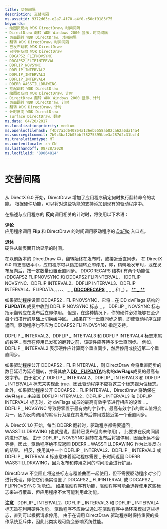 ```yaml
---
title: 交替间隔
description: 交替间隔
ms.assetid: 9372d63c-e2a7-4f70-a4f0-c50df9183f75
keywords:
- 绘图页反向 WDK DirectDraw，时间间隔
- DirectDraw 翻转 WDK Windows 2000 显示，时间间隔
- 页面翻转 WDK DirectDraw，时间间隔
- 翻转 WDK DirectDraw，时间间隔
- 已发布翻转 WDK DirectDraw
- 已停用反向 WDK DirectDraw
- DDCAPS2_FLIPNOVSYNC
- DDCAPS2_FLIPINTERVAL
- DDFLIP_NOVSYNC
- DDFLIP_INTERVAL2
- DDFLIP_INTERVAL3
- DDFLIP_INTERVAL4
- DDERR_WASSTILLDRAWING
- 挂起翻转 WDK DirectDraw
- 绘图页反向 WDK DirectDraw，计时
- DirectDraw 翻转 WDK Windows 2000 显示、计时
- 页面翻转 WDK DirectDraw，计时
- 翻转 WDK DirectDraw，计时
- 计时反向 WDK DirectDraw
- surface DirectDraw，翻转
ms.date: 04/20/2017
ms.localizationpriority: medium
ms.openlocfilehash: f4b77a3d640864a136eb5558ab82ca62a6da14a4
ms.sourcegitcommit: 7b9c3ba12b05bbf78275395bbe3a287d2c31bcf4
ms.translationtype: MT
ms.contentlocale: zh-CN
ms.lasthandoff: 08/28/2020
ms.locfileid: "89064814"
---
```

# <a name="flip-intervals"></a>交替间隔


## <span id="ddk_flip_intervals_gg"></span><span id="DDK_FLIP_INTERVALS_GG"></span>


从 DirectX 6.0 开始，DirectDraw 增加了应用程序确定何时执行翻转命令的功能。 根据硬件功能，可以将对这些功能的支持添加到现有的驱动程序中。

在描述与应用程序的 **反向**调用相关的计时时，将使用以下术语：

<span id="Posted"></span><span id="posted"></span><span id="POSTED"></span>**评论**  
应用程序调用 **Flip** 和 DirectDraw 的时间调用驱动程序的 [*DdFlip*](/windows/desktop/api/ddrawint/nc-ddrawint-pdd_surfcb_flip) 入口点。

<span id="Retired"></span><span id="retired"></span><span id="RETIRED"></span>**退休**  
硬件从新表面开始显示的时间。

在以前版本的 DirectDraw 中，翻转始终在发布时，或接近垂直同步。 在 DirectX 6.0 和更高版本中，应用程序可以指定翻转立即停用，即，精确地发布时，或在发布反向后，按一定数量设置垂直同步。 DDCORECAPS 结构) 有两个功能位 (DDCAPS2 FLIPNOVSYNC 和 DDCAPS2 FLIPINTERVAL， (DDFLIP NOVSYNC、DDFLIP INTERVAL2、DDFLIP INTERVAL3、DDFLIP INTERVAL4、FLIPDATA、、、、、 \_ \_ [**DDCORECAPS**](/windows/desktop/api/ddrawi/ns-ddrawi-_ddcorecaps) \_ \_ \_ 和 \_) 。 [** \_ **](/windows/desktop/api/ddrawint/ns-ddrawint-_dd_flipdata)

如果驱动程序设置 DDCAPS2 \_ FLIPNOVSYNC，它将 \_ 在 DD dwFlags 结构的 **FLIPDATA** 成员中收到 DDFLIP NOVSYNC 标志 \_ 。 DDFLIP \_ NOVSYNC 标志指示翻转应在发布后立即停用。 但是，在这种情况下，你的硬件必须能够在至少每个扫描行的基础上切换缓冲区。 \_如果在下一垂直同步之前，即使驱动程序立即返回，驱动程序也不应为 DDCAPS2 FLIPNOVSYNC 指定支持。

DDFLIP \_ INTERVAL2、DDFLIP \_ INTERVAL3 和 DDFLIP INTERVAL4 标志末尾的数字 \_ 表示在停用已发布的翻转之前，该硬件应等待多少垂直同步。 例如，DDFLIP \_ INTERVAL2 表示硬件应计算两个垂直同步，然后停用或接近第二个垂直同步。

如果驱动程序公开 DDCAPS2 \_ FLIPINTERVAL，则 DirectDraw 会将垂直同步的数目延迟为延迟翻转，并将其放入[**DD \_ FLIPDATA**](/windows/desktop/api/ddrawint/ns-ddrawint-_dd_flipdata)结构的**dwFlags**成员的最高有效字节。 由于定义了 DDFLIP \_ INTERVAL2、DDFLIP \_ INTERVAL3 和 DDFLIP \_ INTERVAL4 标志来实现此 true，因此驱动程序不应将这三个标志视为位标志。 此外，如果驱动程序公开 DDCAPS2 \_ FLIPINTERVAL，DirectDraw 将确保在**dwFlags** \_ 未设置 DDFLIP INTERVAL2、DDFLIP \_ INTERVAL3 和 DDFLIP INTERVAL4 标志时，对 dwFlags 成员的最高有效字节进行相应的设置 \_ 。 DDFLIP \_ NOVSYNC 导致将零置于最有效的字节中，最高有效字节的默认值将变为一，因为反向调用的默认行为是在其发布后停用或接近第一个垂直同步。

从 DirectX 1.0 开始，每当 DDERR 翻转时，驱动程序都需要返回 \_ WASSTILLDRAWING (也就是说，翻转已发布但尚未停用) 。 此要求在反向间隔内进行扩展。 由于 DDFLIP \_ NOVSYNC 翻转在发布后将被停用，因而永远不会等待，因此，驱动程序绝不应返回 DDERR \_ WASSTILLDRAWING 作为此类反向的结果。 相反，使用其中一个 DDFLIP \_ INTERVAL2、DDFLIP \_ INTERVAL3 或 DDFLIP \_ INTERVAL4 标志意味着驱动程序需要 \_ 长时间返回 DDERR WASSTILLDRAWING，因为发布和停用之间的时间段会进行扩展。

DirectDraw 不会阻止将这些标志与覆盖曲面一起使用，但不需要驱动程序对它们进行处理，即使它们确实设置了 DDCAPS2 \_ FLIPINTERVAL 或 DDCAPS2 \_ FLIPNOVSYNC 功能位。 如果驱动程序有功能，驱动程序可能会选择使用这些标志来进行覆盖，但应用程序不太可能利用此功能。

**注意**   DDFLIP \_ INTERVAL2、DDFLIP \_ INTERVAL3 和 DDFLIP \_ INTERVAL4 标志旨在利用硬件功能。 驱动程序不应尝试通过在驱动程序中循环来模拟这些标志，直到可以根据请求停用。 由于在调用 DirectDraw 驱动程序时保持重要的操作系统互斥体，因此此类实现可能会影响系统性能。

 

 

